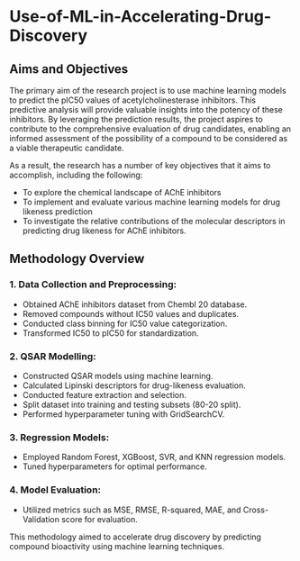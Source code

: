 # Use-of-ML-in-Accelerating-Drug-Discovery
## Aims and Objectives

The primary aim of the research project is to use machine learning models to predict the pIC50 values of acetylcholinesterase inhibitors. This predictive analysis will provide valuable insights into the potency of these inhibitors. By leveraging the prediction results, the project aspires to contribute to the comprehensive evaluation of drug candidates, enabling an informed assessment of the possibility of a compound to be considered as a viable therapeutic candidate.

As a result, the research has a number of key objectives that it aims to accomplish, including the following:

- To explore the chemical landscape of AChE inhibitors
- To implement and evaluate various machine learning models for drug likeness prediction
- To investigate the relative contributions of the molecular descriptors in predicting drug likeness for AChE inhibitors.

## Methodology Overview

### 1. Data Collection and Preprocessing:
- Obtained AChE inhibitors dataset from Chembl 20 database.
- Removed compounds without IC50 values and duplicates.
- Conducted class binning for IC50 value categorization.
- Transformed IC50 to pIC50 for standardization.

### 2. QSAR Modelling:
- Constructed QSAR models using machine learning.
- Calculated Lipinski descriptors for drug-likeness evaluation.
- Conducted feature extraction and selection.
- Split dataset into training and testing subsets (80-20 split).
- Performed hyperparameter tuning with GridSearchCV.

### 3. Regression Models:
- Employed Random Forest, XGBoost, SVR, and KNN regression models.
- Tuned hyperparameters for optimal performance.

### 4. Model Evaluation:
- Utilized metrics such as MSE, RMSE, R-squared, MAE, and Cross-Validation score for evaluation.

This methodology aimed to accelerate drug discovery by predicting compound bioactivity using machine learning techniques.


